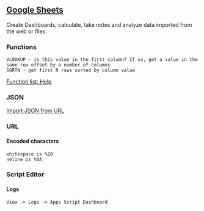 ## [Google Sheets](https://www.google.com/sheets/about/)

Create Dashboards, calculate, take notes and analyze data imported from the web or files.

### Functions

```
VLOOKUP - is this value in the first column? If so, get a value in the same row offset by a number of columns
SORTN - get first N rows sorted by column value
```

[Function list: Help](https://support.google.com/docs/table/25273)

### JSON

[Import JSON from URL](https://github.com/bradjasper/ImportJSON)


### URL

#### Encoded characters

```
whitespace is %20
neline is %0A
```

### Script Editor

#### Logs

```
View -> Logs -> Apps Script Dashboard
```
